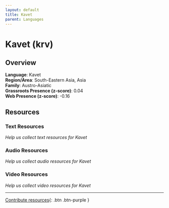 ```yaml
---
layout: default
title: Kavet
parent: Languages
---
```


# Kavet (krv)

## Overview

**Language**: Kavet  
**Region/Area**: South-Eastern Asia, Asia  
**Family**: Austro-Asiatic  
**Grassroots Presence (z-score)**: 0.04  
**Web Presence (z-score)**: -0.16  

## Resources

### Text Resources
*Help us collect text resources for Kavet*

### Audio Resources
*Help us collect audio resources for Kavet*

### Video Resources
*Help us collect video resources for Kavet*

---

[Contribute resources](https://forms.office.com/e/1SfLJx3u1r){: .btn .btn-purple }
